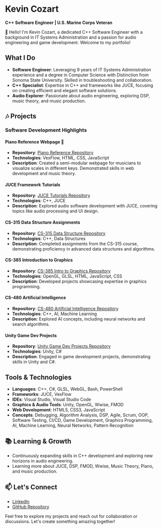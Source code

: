 # Kevin Cozart 
**C++ Software Engineer | U.S. Marine Corps Veteran** 

👋 Hello! I'm Kevin Cozart, a dedicated C++ Software Engineer with a background in IT Systems Administration and a passion for audio engineering and game development. Welcome to my portfolio!

## What I Do
- **Software Engineer**: Leveraging 9 years of IT Systems Administration experience and a degree in Computer Science with Distinction from Sonoma State University. Skilled in troubleshooting and collaboration.
- **C++ Specialist**: Expertise in C++ and frameworks like JUCE, focusing on creating efficient and elegant software solutions.
- **Audio Explorer**: Passionate about audio engineering, exploring DSP, music theory, and music production.

## 🎶 Projects

### Software Development Highlights

#### Piano Reference Webpage 🎹
- **Repository**: [Piano Reference Repository](https://github.com/CozartKevin/Piano_Reference_Webpage-Scales)
- **Technologies**: VexFlow, HTML, CSS, JavaScript
- **Description**: Created a semi-modular webpage for musicians to visualize scales in different keys. Demonstrated skills in web development and music theory.

#### JUCE Framework Tutorials
- **Repository**: [JUCE Tutorials Repository](https://github.com/CozartKevin/JUCE-Tutorials)
- **Technologies**: C++, JUCE
- **Description**: Explored audio software development with JUCE, covering topics like audio processing and UI design.

#### CS-315 Data Structure Assignments
- **Repository**: [CS-315 Data Structure Repository](https://github.com/CozartKevin/CS-315_Data_Structures_SSU)
- **Technologies**: C++, Data Structures
- **Description**: Completed assignments from the CS-315 course, demonstrating proficiency in advanced data structures and algorithms.

#### CS-385 Introduction to Graphics
- **Repository**: [CS-385 Intro to Graphics Repository](https://github.com/CozartKevin/CS385-Intro_To_Graphics_SSU)
- **Technologies**: OpenGL, GLSL, HTML, JavaScript, CSS
- **Description**: Developed projects showcasing expertise in graphics programming.

#### CS-480 Artificial Intelligence
- **Repository**: [CS-480 Artificial Intelligence Repository](https://github.com/CozartKevin/CS-480_Artificial_Intelligence_SSU)
- **Technologies**: C++, AI, Machine Learning
- **Description**: Explored AI concepts, including neural networks and search algorithms.

#### Unity Game Dev Projects
- **Repository**: [Unity Game Dev Projects Repository](https://github.com/CozartKevin/Unity_Game_Dev_Projects)
- **Technologies**: Unity, C#
- **Description**: Engaged in game development projects, demonstrating skills in Unity and C#.

## Tools & Technologies
- **Languages**: C++, C#, GLSL, WebGL, Bash, PowerShell
- **Frameworks**: JUCE, VexFlow
- **IDEs**: Visual Studio, Visual Studio Code
- **Graphics & Audio Tools**: Unity, OpenGL, Wwise, FMOD
- **Web Development**: HTML5, CSS3, JavaScript
- **Concepts**: Debugging, Algorithm Analysis, DSP, Agile, Scrum, OOP, Software Testing, CI/CD, Game Development, Graphics Programming, AI, Machine Learning, Neural Networks, Pattern Recognition

## 📚 Learning & Growth

- Continuously expanding skills in C++ development and exploring new horizons in audio engineering.
- Learning more about JUCE, DSP, FMOD, Wwise, Music Theory, Piano, and music production.

## 📫 Let's Connect

- [LinkedIn](https://www.linkedin.com/in/CozartKevin)
- [GitHub Repository](https://github.com/CozartKevin?tab=repositories)

Feel free to explore my projects and reach out for collaboration or discussions. Let's create something amazing together!
